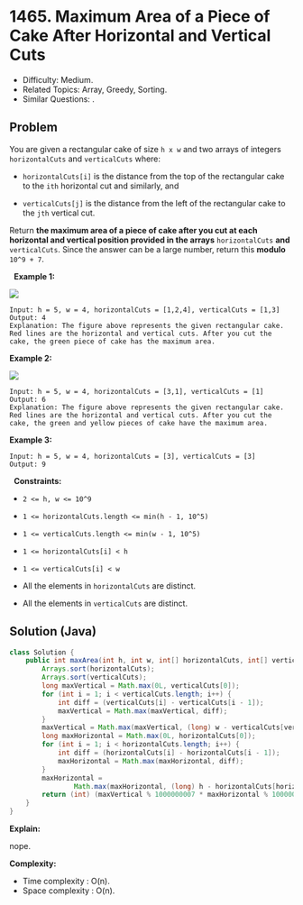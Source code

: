 # 1465. Maximum Area of a Piece of Cake After Horizontal and Vertical Cuts

- Difficulty: Medium.
- Related Topics: Array, Greedy, Sorting.
- Similar Questions: .

## Problem

You are given a rectangular cake of size ```h x w``` and two arrays of integers ```horizontalCuts``` and ```verticalCuts``` where:


	
- ```horizontalCuts[i]``` is the distance from the top of the rectangular cake to the ```ith``` horizontal cut and similarly, and
	
- ```verticalCuts[j]``` is the distance from the left of the rectangular cake to the ```jth``` vertical cut.


Return **the maximum area of a piece of cake after you cut at each horizontal and vertical position provided in the arrays** ```horizontalCuts``` **and** ```verticalCuts```. Since the answer can be a large number, return this **modulo** ```10^9 + 7```.

 
**Example 1:**

![](https://assets.leetcode.com/uploads/2020/05/14/leetcode_max_area_2.png)

```
Input: h = 5, w = 4, horizontalCuts = [1,2,4], verticalCuts = [1,3]
Output: 4 
Explanation: The figure above represents the given rectangular cake. Red lines are the horizontal and vertical cuts. After you cut the cake, the green piece of cake has the maximum area.
```

**Example 2:**

![](https://assets.leetcode.com/uploads/2020/05/14/leetcode_max_area_3.png)

```
Input: h = 5, w = 4, horizontalCuts = [3,1], verticalCuts = [1]
Output: 6
Explanation: The figure above represents the given rectangular cake. Red lines are the horizontal and vertical cuts. After you cut the cake, the green and yellow pieces of cake have the maximum area.
```

**Example 3:**

```
Input: h = 5, w = 4, horizontalCuts = [3], verticalCuts = [3]
Output: 9
```

 
**Constraints:**


	
- ```2 <= h, w <= 10^9```
	
- ```1 <= horizontalCuts.length <= min(h - 1, 10^5)```
	
- ```1 <= verticalCuts.length <= min(w - 1, 10^5)```
	
- ```1 <= horizontalCuts[i] < h```
	
- ```1 <= verticalCuts[i] < w```
	
- All the elements in ```horizontalCuts``` are distinct.
	
- All the elements in ```verticalCuts``` are distinct.



## Solution (Java)

```java
class Solution {
    public int maxArea(int h, int w, int[] horizontalCuts, int[] verticalCuts) {
        Arrays.sort(horizontalCuts);
        Arrays.sort(verticalCuts);
        long maxVertical = Math.max(0L, verticalCuts[0]);
        for (int i = 1; i < verticalCuts.length; i++) {
            int diff = (verticalCuts[i] - verticalCuts[i - 1]);
            maxVertical = Math.max(maxVertical, diff);
        }
        maxVertical = Math.max(maxVertical, (long) w - verticalCuts[verticalCuts.length - 1]);
        long maxHorizontal = Math.max(0L, horizontalCuts[0]);
        for (int i = 1; i < horizontalCuts.length; i++) {
            int diff = (horizontalCuts[i] - horizontalCuts[i - 1]);
            maxHorizontal = Math.max(maxHorizontal, diff);
        }
        maxHorizontal =
                Math.max(maxHorizontal, (long) h - horizontalCuts[horizontalCuts.length - 1]);
        return (int) (maxVertical % 1000000007 * maxHorizontal % 1000000007) % 1000000007;
    }
}
```

**Explain:**

nope.

**Complexity:**

* Time complexity : O(n).
* Space complexity : O(n).
